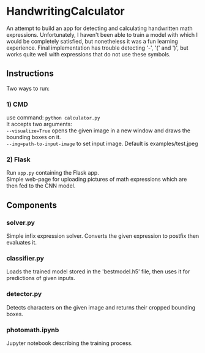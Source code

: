 # HandwritingCalculator
An attempt to build an app for detecting and calculating handwritten math expressions.
Unfortunately, I haven't been able to train a model with which I would be completely satisfied, but nonetheless it was a fun learning experience.
Final implementation has trouble detecting '-', '(' and ')', but works quite well with expressions that do not use these symbols.
## Instructions
Two ways to run:
### 1) CMD
use command: <code>python calculator.py</code><br/>
It accepts two arguments:<br/>
<code>--visualize=True</code> opens the given image in a new window and draws the bounding boxes on it.</br>
<code>--img=path-to-input-image</code> to set input image. Default is examples/test.jpeg

### 2) Flask
Run <code>app.py</code> containing the Flask app. <br/>
Simple web-page for uploading pictures of math expressions which are then fed to the CNN model.

## Components
### solver.py
Simple infix expression solver. Converts the given expression to postfix then evaluates it.

### classifier.py
Loads the trained model stored in the 'bestmodel.h5' file, then uses it for predictions of given inputs.

### detector.py
Detects characters on the given image and returns their cropped bounding boxes.

### photomath.ipynb
Jupyter notebook describing the training process.
